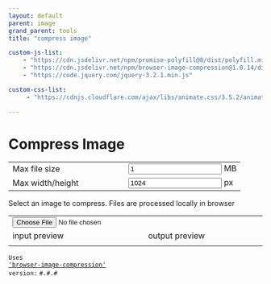 ```yaml
---
layout: default
parent: image
grand_parent: tools
title: "compress image"

custom-js-list:
    - "https://cdn.jsdelivr.net/npm/promise-polyfill@8/dist/polyfill.min.js"
    - "https://cdn.jsdelivr.net/npm/browser-image-compression@1.0.14/dist/browser-image-compression.js"
    - "https://code.jquery.com/jquery-3.2.1.min.js"

custom-css-list:
     - "https://cdnjs.cloudflare.com/ajax/libs/animate.css/3.5.2/animate.min.css"

---
```



# Compress Image

<style>.bytwo tr td { width:50%; }</style>
<table class="bytwo">
    <tr>
        <td>Max file size</td>
        <td><input type="number" id="maxSizeMB" name="maxSizeMB" value="1" /> MB</td>
    </tr>
    <tr>
        <td>Max width/height</td>
        <td><input type="number" id="maxWidthOrHeight" name="maxWidthOrHeight" value="1024" /> px</td>
    </tr>
</table>
Select an image to compress. Files are processed locally in browser
<table class="bytwo">
    <tr>
	<td>
	    <input id="web-worker" type="file" accept="image/*" onchange="compressImage(event);">
	</td>
	<td>
    	    <span id="web-worker-progress" class="btn fs-3"></span>
	</td>
    </tr>
    <tr>
        <td id="inpPrev">input preview</td>
        <td id="outPrev">output preview</td>
    </tr>
    <tr>
        <td><img id="preview" /></td>
        <td><img id="preview-after-compress" /></td>
    </tr>
</table>

<code class="language-plaintext highlighter-rouge">Uses <a href="https://www.npmjs.com/package/browser-image-compression">'browser-image-compression'</a> version:</code>
<code id="version" class="language-plaintext highlighter-rouge">#.#.#</code>



<script>
  document.querySelector('#version').innerHTML = imageCompression.version;

  function compressImage (event) {
	  var file = event.target.files[0];
	  var progressDom;
	  progressDom = document.querySelector('#web-worker-progress');
	  document.getElementById('preview').src = URL.createObjectURL(file);
	  document.getElementById('inpPrev').innerHTML = 'input (' + (file.size / 1024 / 1024).toFixed(2) + 'MB)';
	  var options = {
maxSizeMB: parseFloat(document.querySelector('#maxSizeMB').value),
	   maxWidthOrHeight: parseFloat(document.querySelector('#maxWidthOrHeight').value),
	   useWebWorker: true,
	   onProgress: onProgress
	  };
	  imageCompression(file, options).then(function (output) {
		  const downloadLink = URL.createObjectURL(output);
		  document.getElementById('web-worker-progress').innerHTML = '<a href="' + downloadLink + '" download="' + file.name + '">Save compressed image</a>';
		  document.getElementById('preview-after-compress').src = downloadLink;
		  document.getElementById('outPrev').innerHTML = 'output (' + (output.size / 1024 / 1024).toFixed(2) + 'MB)';
			  });
	  function onProgress (p) {
		  progressDom.innerHTML = '(' + p + '%' + ')';
	  }
  }
</script>

